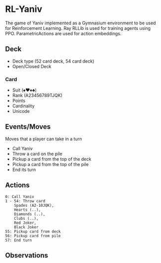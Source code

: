 # RL-Yaniv

The game of Yaniv implemented as a Gymnasium environment to be used for Reinforcement Learning.
Ray RLLib is used for training agents using PPO. ParametricActions are used for action embeddings.

## Deck

- Deck type (52 card deck, 54 card deck)
- Open/Closed Deck

### Card
- Suit (♠♥♦♣)
- Rank (A23456789TJQK)
- Points
- Cardinality
- Unicode

## Events/Moves
Moves that a player can take in a turn
- Call Yaniv
- Throw a card on the pile
- Pickup a card from the top of the deck
- Pickup a card from the top of the pile
- End its turn

## Actions
```
0: Call Yaniv
1 - 54: Throw card 
    Spades (A2-10JQK), 
    Hearts (..),
    Diamonds (..),
    Clubs (..),
    Red Joker, 
    Black Joker
55: Pickup card from deck
56: Pickup card from pile
57: End turn
```

## Observations


